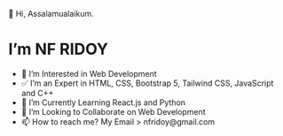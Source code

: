 👋 Hi, Assalamualaikum. 
<h1> I’m NF RIDOY </h1>
<ul>
<li> 👀 I’m Interested in Web Development </li>
<li> ✅ I’m an Expert in HTML, CSS, Bootstrap 5, Tailwind CSS, JavaScript and C++ </li>
<li> 🌱 I’m Currently Learning React.js and Python </li>
<li> 💞️ I’m Looking to Collaborate on Web Development</li>
<li> 📫 How to reach me? My Email > nfridoy@gmail.com</li>
</ul>
<!---
NFRIDOY/NFRIDOY is a ✨ special ✨ repository because its `README.md` (this file) appears on your GitHub profile.
You can click the Preview link to take a look at your changes.
--->
